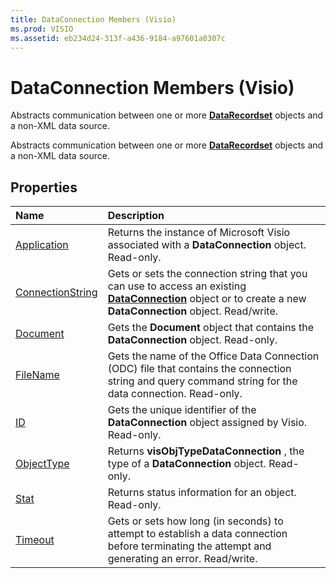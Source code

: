 ```yaml
---
title: DataConnection Members (Visio)
ms.prod: VISIO
ms.assetid: eb234d24-313f-a436-9184-a97601a0307c
---
```



# DataConnection Members (Visio)
Abstracts communication between one or more  **[DataRecordset](datarecordset-object-visio.md)** objects and a non-XML data source.

Abstracts communication between one or more  **[DataRecordset](datarecordset-object-visio.md)** objects and a non-XML data source.


## Properties



|**Name**|**Description**|
|:-----|:-----|
|[Application](dataconnection-application-property-visio.md)|Returns the instance of Microsoft Visio associated with a  **DataConnection** object. Read-only.|
|[ConnectionString](dataconnection-connectionstring-property-visio.md)|Gets or sets the connection string that you can use to access an existing  **[DataConnection](dataconnection-object-visio.md)** object or to create a new **DataConnection** object. Read/write.|
|[Document](dataconnection-document-property-visio.md)|Gets the  **Document** object that contains the **DataConnection** object. Read-only.|
|[FileName](dataconnection-filename-property-visio.md)|Gets the name of the Office Data Connection (ODC) file that contains the connection string and query command string for the data connection. Read-only.|
|[ID](dataconnection-id-property-visio.md)|Gets the unique identifier of the  **DataConnection** object assigned by Visio. Read-only.|
|[ObjectType](dataconnection-objecttype-property-visio.md)|Returns  **visObjTypeDataConnection** , the type of a **DataConnection** object. Read-only.|
|[Stat](dataconnection-stat-property-visio.md)|Returns status information for an object. Read-only.|
|[Timeout](dataconnection-timeout-property-visio.md)|Gets or sets how long (in seconds) to attempt to establish a data connection before terminating the attempt and generating an error. Read/write.|

